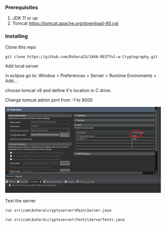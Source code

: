 ### Prerequisites

1. JDK 11 or up
2. Tomcat https://tomcat.apache.org/download-90.cgi


### Installing
Clone this repo

```
git clone https://github.com/Bshara23/JAVA-RESTful-w-Cryptography.git
```

Add local server

in eclipse go to:
Window > Preferences > Server > Runtime Enviroments > Add...

choose tomcat v9 and define it's location in C drive.

Change tomcat admin port from -1 to 9000

[![tomcat](tomcat.png)]()





Test the server
```
run src\com\bshara\cryptoserver\Main\Server.java
```
```
run src\com\bshara\cryptoserver\Tests\ServerTests.java
```
